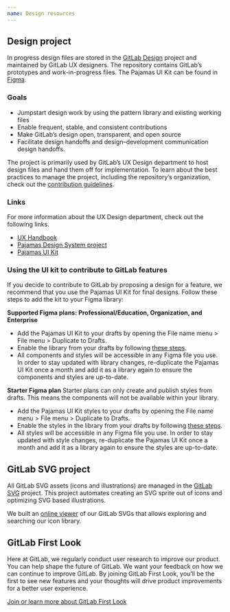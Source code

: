 ```yaml
---
name: Design resources
---
```


## Design project

In progress design files are stored in the [GitLab Design](https://gitlab.com/gitlab-org/gitlab-design) project and maintained by GitLab UX designers. The repository contains GitLab’s prototypes and work-in-progress files. The Pajamas UI Kit can be found in [Figma](https://www.figma.com/file/qEddyqCrI7kPSBjGmwkZzQ/Pajamas-UI-Kit---Beta).

### Goals

- Jumpstart design work by using the pattern library and existing working files
- Enable frequent, stable, and consistent contributions
- Make GitLab’s design open, transparent, and open source
- Facilitate design handoffs and design–development communication design handoffs.

The project is primarily used by GitLab’s UX Design department to host design files and hand them off for implementation. To learn about the best practices to manage the project, including the repository’s organization, check out the [contribution guidelines](https://gitlab.com/gitlab-org/gitlab-design/blob/master/CONTRIBUTING.md).

### Links

For more information about the UX Design department, check out the following links.

- [UX Handbook](https://about.gitlab.com/handbook/engineering/ux/)
- [Pajamas Design System project](https://gitlab.com/gitlab-org/gitlab-services/design.gitlab.com)
- [Pajamas UI Kit](https://www.figma.com/file/qEddyqCrI7kPSBjGmwkZzQ/Pajamas-UI-Kit)

### Using the UI kit to contribute to GitLab features

If you decide to contribute to GitLab by proposing a design for a feature, we recommend that you use the Pajamas UI Kit for final designs. Follow these steps to add the kit to your Figma library:

**Supported Figma plans: Professional/Education, Organization, and Enterprise**
- Add the Pajamas UI Kit to your drafts by opening the File name menu > File menu > Duplicate to Drafts. 
- Enable the library from your drafts by following [these steps](https://help.figma.com/hc/en-us/articles/360038743434).
- All components and styles will be accessible in any Figma file you use. In order to stay updated with library changes, re-duplicate the Pajamas UI Kit once a month and add it as a library again to ensure the components and styles are up-to-date.

**Starter Figma plan**
Starter plans can only create and publish styles from drafts. This means the components will not be available within your library.
- Add the Pajamas UI Kit styles to your drafts by opening the File name menu > File menu > Duplicate to Drafts. 
- Enable the styles in the library from your drafts by following [these steps](https://help.figma.com/hc/en-us/articles/360038743434).
- All styles will be accessible in any Figma file you use. In order to stay updated with style changes, re-duplicate the Pajamas UI Kit once a month and add it as a library again to ensure the styles are up-to-date.

## GitLab SVG project

All GitLab SVG assets (icons and illustrations) are managed in the [GitLab SVG](https://gitlab.com/gitlab-org/gitlab-svgs) project. This project automates creating an SVG sprite out of icons and optimizing SVG based illustrations.

We built an [online viewer](http://gitlab-org.gitlab.io/gitlab-svgs/) of our GitLab SVGs that allows exploring and searching our icon library.

## GitLab First Look

Here at GitLab, we regularly conduct user research to improve our product. You can help shape the future of GitLab. We want your feedback on how we can continue to improve GitLab. By joining GitLab First Look, you’ll be the first to see new features and your thoughts will drive product improvements for a better user experience.

[Join or learn more about GitLab First Look](https://about.gitlab.com/community/gitlab-first-look/index.html)
